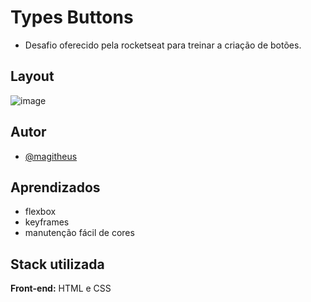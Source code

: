 # Types Buttons

+ Desafio oferecido pela rocketseat para treinar a criação de botões.

## Layout

![image](https://user-images.githubusercontent.com/95382090/214580496-0e009999-f947-46b4-b43c-9943625eba34.png)


## Autor

- [@magitheus](https://www.github.com/magitheus)


## Aprendizados

+ flexbox
+ keyframes
+ manutenção fácil de cores



## Stack utilizada

**Front-end:** HTML e CSS



